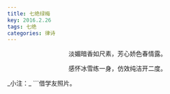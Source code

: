 ```yaml
---
title: 七绝绿梅
key: 2016.2.26
tags: 七绝
categories: 律诗
---
```


<p align="center">淡媚暗香如尺素，芳心娇色春情露。
</p>
<p align="center">感怀冰雪练一身，仿效纯洁开二度。
</p>
_小注：_
```借学友照片。

```